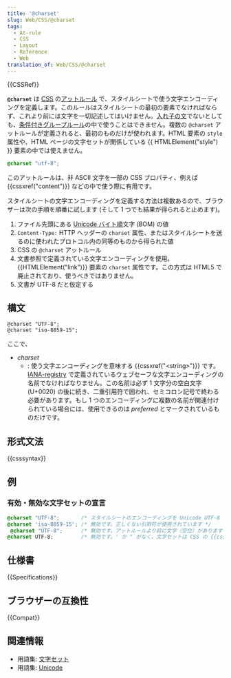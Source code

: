 ```yaml
---
title: '@charset'
slug: Web/CSS/@charset
tags:
  - At-rule
  - CSS
  - Layout
  - Reference
  - Web
translation_of: Web/CSS/@charset
---
```

{{CSSRef}}

**`@charset`** は [CSS](/ja/docs/Web/CSS) の[アットルール](/ja/docs/Web/CSS/At-rule) で、スタイルシートで使う文字エンコーディングを定義します。このルールはスタイルシートの最初の要素でなければならず、これより前には文字を一切記述してはいけません。[入れ子の文](/ja/docs/CSS/Syntax#nested_statements)でないとしても、[条件付きグループルール](/ja/docs/CSS/At-rule#条件付きグループルール)の中で使うことはできません。複数の `@charset` アットルールが定義されると、最初のものだけが使われます。HTML 要素の `style` 属性や、HTML ページの文字セットが関係している {{ HTMLElement("style") }} 要素の中では使えません。

```css
@charset "utf-8";
```

このアットルールは、非 ASCII 文字を一部の CSS プロパティ、例えば {{cssxref("content")}} などの中で使う際に有用です。

スタイルシートの文字エンコーディングを定義する方法は複数あるので、ブラウザーは次の手順を順番に試します (そして 1 つでも結果が得られると止めます)。

1.  ファイル先頭にある [Unicode バイト順](http://ja.wikipedia.org/wiki/%E3%83%90%E3%82%A4%E3%83%88%E9%A0%86%E3%83%9E%E3%83%BC%E3%82%AF)文字 (BOM) の値
2.  `Content-Type:` HTTP ヘッダーの `charset` 属性、またはスタイルシートを送るのに使われたプロトコル内の同等のものから得られた値
3.  CSS の `@charset` アットルール
4.  文書参照で定義されている文字エンコーディングを使用。{{HTMLElement("link")}} 要素の `charset` 属性です。この方式は HTML5 で廃止されており、使うべきではありません。
5.  文書が UTF-8 だと仮定する

## 構文

    @charset "UTF-8";
    @charset "iso-8859-15";

ここで、

- _charset_
  - : 使う文字エンコーディングを意味する {{cssxref("&lt;string&gt;")}} です。[IANA-registry](http://www.iana.org/assignments/character-sets) で定義されているウェブセーフな文字エンコーディングの名前でなければなりません。この名前は必ず 1 文字分の空白文字 (U+0020) の後に続き、二重引用符で囲われ、セミコロン記号で終わる必要があります。もし 1 つのエンコーディングに複数の名前が関連付けられている場合には、使用できるのは *preferred* とマークされているものだけです。

## 形式文法

{{csssyntax}}

## 例

### 有効・無効な文字セットの宣言

```css
@charset "UTF-8";       /* スタイルシートのエンコーディングを Unicode UTF-8 にします*/
@charset 'iso-8859-15'; /* 無効です。正しくない引用符が使用されています */
 @charset "UTF-8";      /* 無効です。アットルールより前に文字（空白）があります */
@charset UTF-8;         /* 無効です。' か " がなく、文字セットは CSS の {{cssxref("&lt;string&gt;")}} ではありません */
```

## 仕様書

{{Specifications}}

## ブラウザーの互換性

{{Compat}}

## 関連情報

- 用語集: [文字セット](/ja/docs/Glossary/character_set)
- 用語集: [Unicode](/ja/docs/Glossary/Unicode)
